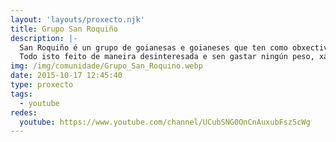 ```yaml
---
layout: 'layouts/proxecto.njk'
title: Grupo San Roquiño
description: |-
  San Roquiño é un grupo de goianesas e goianeses que ten como obxectivo a elaboración de proxectos cinematográficos tratando sempre de recopilar a historia do noso pobo, tendo en mente, sobre todo, acadar que as novas xeracións de goianeses e goianesas coñezan a historia do seu pobo.
  Todo isto feito de maneira desinteresada e sen gastar ningún peso, xa que cada compoñente do grupo aporta o que estea ó alcance da súa man. Compre destacar que todos estes proxectos non serían posibles sen a inestimable axuda de todo o pobo de Goián.
img: /img/comunidade/Grupo_San_Roquino.webp
date: 2015-10-17 12:45:40
type: proxecto
tags:
  - youtube
redes:
  youtube: https://www.youtube.com/channel/UCubSNG0OnCnAuxubFsz5cWg
---
```

